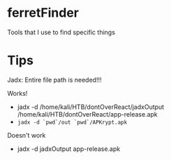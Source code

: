 # ferretFinder
Tools that I use to find specific things

# Tips

Jadx:
Entire file path is needed!!!

Works!
- jadx -d /home/kali/HTB/dontOverReact/jadxOutput /home/kali/HTB/dontOverReact/app-release.apk
- ```jadx -d `pwd`/out `pwd`/APKrypt.apk```

Doesn't work
- jadx -d jadxOutput app-release.apk
